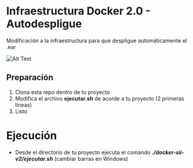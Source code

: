 # Infraestructura Docker 2.0 - Autodespligue 
Modificación a la infraestructura para que despligue automáticamente el .ear

![Alt Text](https://media.giphy.com/media/VeWllmR9zfaco/giphy.gif)

## Preparación
<ol>
  <li>Clona esta repo dentro de tu proyecto</li>
  <li>Modifica el archivo <b>ejecutar.sh</b> de acorde a tu proyecto (2 primeras líneas)</li>
  <li>Listo</li>
 </ol> 
 
# Ejecución
 <ul>
   <li>Desde el directorio de tu proyecto ejecuta el comando <b><i>./docker-sii-v2/ejecutar.sh</i></b> (cambiar barras en Windows)</li>
 </ul>
